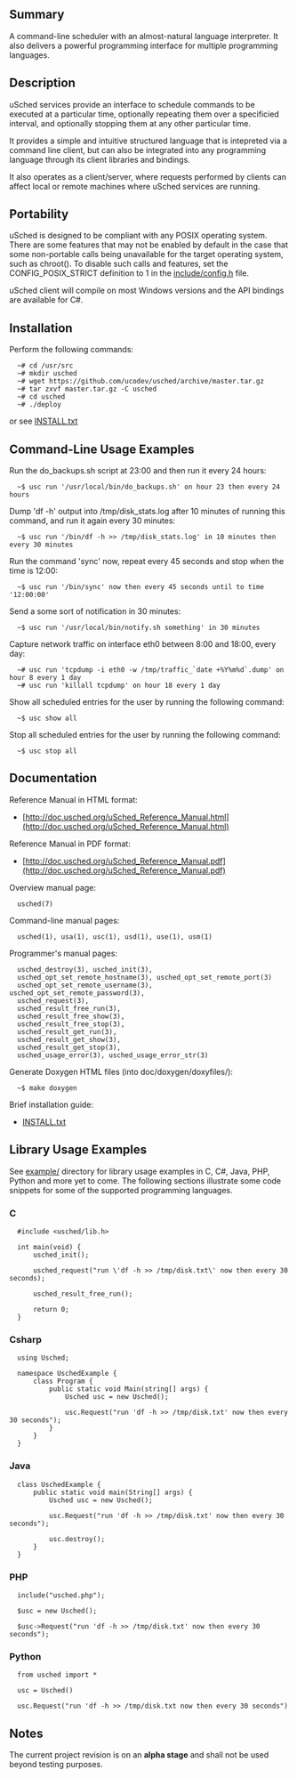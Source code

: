 ## Summary 

A command-line scheduler with an almost-natural language interpreter.
It also delivers a powerful programming interface for multiple programming languages.



## Description

uSched services provide an interface to schedule commands to be executed at a particular time, optionally repeating them over a specificied interval, and optionally stopping them at any other particular time.

It provides a simple and intuitive structured language that is intepreted via a command line client, but can also be integrated into any programming language through its client libraries and bindings.

It also operates as a client/server, where requests performed by clients can affect local or remote machines where uSched services are running.



## Portability

uSched is designed to be compliant with any POSIX operating system. There are some features that may not be enabled by default in the case that some non-portable calls being unavailable for the target operating system, such as chroot(). To disable such calls and features, set the CONFIG_POSIX_STRICT definition to 1 in the [include/config.h](https://github.com/ucodev/usched/blob/master/include/config.h) file.

uSched client will compile on most Windows versions and the API bindings are available for C#.



## Installation

Perform the following commands:

      ~# cd /usr/src
      ~# mkdir usched
      ~# wget https://github.com/ucodev/usched/archive/master.tar.gz
      ~# tar zxvf master.tar.gz -C usched
      ~# cd usched
      ~# ./deploy

or see [INSTALL.txt](https://github.com/ucodev/usched/blob/master/doc/text/INSTALL.txt)



## Command-Line Usage Examples

Run the do_backups.sh script at 23:00 and then run it every 24 hours:

      ~$ usc run '/usr/local/bin/do_backups.sh' on hour 23 then every 24 hours


Dump 'df -h' output into /tmp/disk_stats.log after 10 minutes of running this command, and run it again every 30 minutes:

      ~$ usc run '/bin/df -h >> /tmp/disk_stats.log' in 10 minutes then every 30 minutes


Run the command 'sync' now, repeat every 45 seconds and stop when the time is 12:00:

      ~$ usc run '/bin/sync' now then every 45 seconds until to time '12:00:00'


Send a some sort of notification in 30 minutes:

      ~$ usc run '/usr/local/bin/notify.sh something' in 30 minutes


Capture network traffic on interface eth0 between 8:00 and 18:00, every day:

      ~# usc run 'tcpdump -i eth0 -w /tmp/traffic_`date +%Y%m%d`.dump' on hour 8 every 1 day
      ~# usc run 'killall tcpdump' on hour 18 every 1 day


Show all scheduled entries for the user by running the following command:

      ~$ usc show all


Stop all scheduled entries for the user by running the following command:

      ~$ usc stop all



## Documentation

Reference Manual in HTML format:

  * [http://doc.usched.org/uSched_Reference_Manual.html](http://doc.usched.org/uSched_Reference_Manual.html)

Reference Manual in PDF format:

  * [http://doc.usched.org/uSched_Reference_Manual.pdf](http://doc.usched.org/uSched_Reference_Manual.pdf)

Overview manual page:

      usched(7)

Command-line manual pages:

      usched(1), usa(1), usc(1), usd(1), use(1), usm(1)

Programmer's manual pages:

      usched_destroy(3), usched_init(3),
      usched_opt_set_remote_hostname(3), usched_opt_set_remote_port(3)
      usched_opt_set_remote_username(3), usched_opt_set_remote_password(3),
      usched_request(3),
      usched_result_free_run(3),
      usched_result_free_show(3),
      usched_result_free_stop(3),
      usched_result_get_run(3),
      usched_result_get_show(3),
      usched_result_get_stop(3),
      usched_usage_error(3), usched_usage_error_str(3)

Generate Doxygen HTML files (into doc/doxygen/doxyfiles/):

      ~$ make doxygen

Brief installation guide:

  * [INSTALL.txt](https://github.com/ucodev/usched/blob/master/doc/text/INSTALL.txt)



## Library Usage Examples

See [example/](https://github.com/ucodev/usched/tree/master/example) directory for library usage examples in C, C#, Java, PHP, Python and more yet to come. The following sections illustrate some code snippets for some of the supported programming languages.

### C

      #include <usched/lib.h>
      
      int main(void) {
          usched_init();
          
          usched_request("run \'df -h >> /tmp/disk.txt\' now then every 30 seconds);
          
          usched_result_free_run();
          
          return 0;
      }

### Csharp

      using Usched;

      namespace UschedExample {
          class Program {
              public static void Main(string[] args) {
                  Usched usc = new Usched();
                  
                  usc.Request("run 'df -h >> /tmp/disk.txt' now then every 30 seconds");
              }
          }
      }

### Java

      class UschedExample {
          public static void main(String[] args) {
              Usched usc = new Usched();
              
              usc.Request("run 'df -h >> /tmp/disk.txt' now then every 30 seconds");
              
              usc.destroy();
          }
      }

### PHP

      include("usched.php");
      
      $usc = new Usched();
      
      $usc->Request("run 'df -h >> /tmp/disk.txt' now then every 30 seconds");

### Python

      from usched import *
      
      usc = Usched()
      
      usc.Request("run 'df -h >> /tmp/disk.txt now then every 30 seconds")



## Notes

The current project revision is on an **alpha stage** and shall not be used beyond testing purposes.

